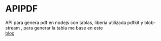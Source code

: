 # APIPDF
API para genera pdf en nodejs con tablas, liberia utilizada pdfkit y blob-stream , para generar la tabla me base en este  
<a href="https://www.andronio.me/2017/09/02/pdfkit-tables/">blog</a>
